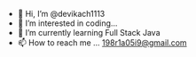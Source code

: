 - 👋 Hi, I’m @devikach1113
- 👀 I’m interested in coding...
- 🌱 I’m currently learning Full Stack Java
- 📫 How to reach me ... 198r1a05i9@gmail.com

<!---
devikach1113/devikach1113 is a ✨ special ✨ repository because its `README.md` (this file) appears on your GitHub profile.
You can click the Preview link to take a look at your changes.
--->
